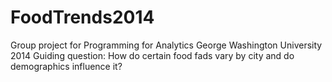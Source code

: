 FoodTrends2014
==============
Group project for Programming for Analytics George Washington University 2014 
Guiding question: How do certain food fads vary by city and do demographics influence it? 
